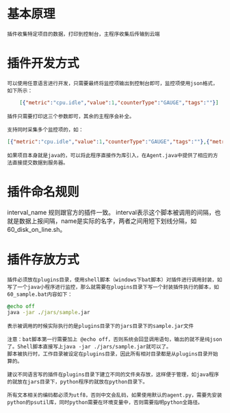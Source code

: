 # 基本原理
    插件收集特定项目的数据，打印到控制台，主程序收集后传输到云端
# 插件开发方式
    可以使用任意语言进行开发，只需要最终将监控项输出到控制台即可，监控项使用json格式，如下所示：
```json
    [{"metric":"cpu.idle","value":1,"counterType":"GAUGE","tags":""}]
```
    插件只需要打印这三个参数即可，其余的主程序会补全。

    支持同时采集多个监控项的，如：
```json
[{"metric":"cpu.idle","value":1,"counterType":"GAUGE","tags":""},{"metric":"memory.free ","value":0.9,"counterType":"GAUGE","tags":""}]
```
    如果项目本身就是java的，可以将此程序直接作为库引入，在Agent.java中提供了相应的方法直接提交数据到服务器。
# 插件命名规则
   interval_name 
   规则跟官方的插件一致。
   interval表示这个脚本被调用的间隔，也就是数据上报间隔，name是实际的名字，两者之间用短下划线分隔，如 60_disk_on_line.sh。
  
# 插件存放方式
    插件必须放在plugins目录，使用shell脚本（windows下bat脚本）对插件进行调用封装，如写了一个java小程序进行监控，那么就需要在plugins目录下写一个封装插件执行的脚本，如 60_sample.bat内容如下：
```bat
@echo off
java -jar ./jars/sample.jar
```
    表示被调用的时候实际执行的是plugins目录下的jars目录下的sample.jar文件
    
    注意：bat脚本第一行需要加上 @echo off，否则系统会回显调用语句，输出的就不是纯json了。Shell脚本直接写上java -jar ./jars/sample.jar就可以了。
    脚本被执行时，工作目录被设定在plugins目录，因此所有相对目录都是从plugins目录开始算的。
    
    建议不同语言写的插件在plugins目录下建立不同的文件夹存放，这样便于管理，如java程序的就放在jars目录下，python程序的就放在python目录下。
    
    所有文本相关的编码都必须为utf8，否则中文会乱码，如果使用默认的agent.py，需要先安装python的psutil库，同时python需要在环境变量中，否则需要指明python全路径。
